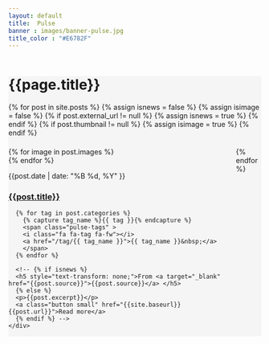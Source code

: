 ```yaml
---
layout: default
title:  Pulse
banner : images/banner-pulse.jpg
title_color : "#E6782F"
---
```


<div class ='full tall' style='background-image: url({{site.baseurl}}/{{page.banner}});'>
  <div class='row'>
    <div class='large-12 columns'>
      <!-- {% include section-header.html title=page.title tagline=page.tagline color=page.title_color class="big" %} -->
    </div>
  </div>
  <div class='four spacing'></div>
  <div class='four spacing'></div>
</div>

<div class='full' style='background: #f5f5f5'>
  <div class='row'>
    <h1 class="thin">{{page.title}}</h1>
    <div class='large-12 columns' style='display:flex; flex-wrap:wrap'>
{% for post in site.posts %}
  {% assign isnews = false %}
  {% assign isimage = false %}
  {% if post.external_url != null %}
    {% assign isnews = true %}
  {% endif %}
  {% if post.thumbnail != null %}
    {% assign isimage = true %}
  {% endif %}
  <div class='large-4 columns' id='pulsepage'>
  <div class='mod modBlogPost'>
    <div class='images'>
      {% for image in post.images %}
        <div class='image'><img alt="" src="{{site.url}}/{{image}}" /></div>
      {% endfor %}
    </div>
    <div class='content'>
      <div class='image'>
        <a {% if isnews %}target="_blank"{% endif %} href="{% if isnews %}{{post.external_url}}{% else %}{{site.baseurl}}{{post.url}}{% endif %}">
        <img alt="" src="{% if isimage %}{{site.url}}/{{post.thumbnail}}{% else %}{{site.url}}/{{ site.default_image }}{% endif %}" />
        </a>
      </div>
      <p class='info'>
        <span>{{post.date | date: "%B %d, %Y" }}</span>
      </p>
      <h3 style="text-transform: none;"><a {% if isnews %}target="_blank"{% endif %} href="{% if isnews %}{{post.external_url}}{% else %}{{site.baseurl}}{{post.url}}{% endif %}">{{post.title}}</a></h3>
      
      {% for tag in post.categories %}
        {% capture tag_name %}{{ tag }}{% endcapture %}
        <span class="pulse-tags" >
        <i class="fa fa-tag fa-fw"></i>
        <a href="/tag/{{ tag_name }}">{{ tag_name }}&nbsp;</a>
        </span>
      {% endfor %}
    
      <!-- {% if isnews %}
      <h5 style="text-transform: none;">From <a target="_blank" href="{{post.source}}">{{post.source}}</a> </h5>
      {% else %}
      <p>{{post.excerpt}}</p>
      <a class="button small" href="{{site.baseurl}}{{post.url}}">Read more</a>
      {% endif %} -->
    </div>
  </div>
</div>
{% endfor %}
</div>
</div>
</div>
